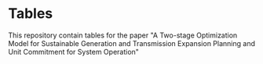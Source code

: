 # Tables
This repository contain tables for the paper "A Two-stage Optimization Model for Sustainable Generation and Transmission Expansion Planning and Unit Commitment for System Operation"
